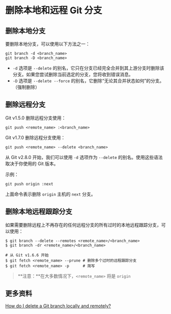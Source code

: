 # 删除本地和远程 Git 分支

## 删除本地分支

要删除本地分支，可以使用以下方法之一：

```git
git branch -d <branch_name>
git branch -D <branch_name>
```

- `-d` 选项是 `--delete` 的别名，它只在分支已经完全合并到其上游分支时删除该分支。如果您尝试删除当前选定的分支，您将收到错误消息。
- `-D` 选项是 `--delete --force` 的别名，它删除“无论其合并状态如何”的分支。（强制删除）

## 删除远程分支

Git v1.5.0 删除远程分支使用：

```git
git push <remote_name> :<branch_name>
```

Git v1.7.0 删除远程分支使用：

```git
git push <remote_name> --delete <branch_name>
```

从 Git v2.8.0 开始，我们可以使用 `-d` 选项作为 `--delete` 的别名。使用这些语法取决于你使用的 Git 版本。

示例：

```git
git push origin :next
```

上面命令表示删除 `origin` 主机的 `next` 分支。

## 删除本地远程跟踪分支

如果需要删除远程上不再存在的任何远程分支的所有过时的本地远程跟踪分支，可以使用：

```git
$ git branch --delete --remotes <remote_name>/<branch_name>
$ git branch -dr <remote_name>/<branch_name>

# 从 Git v1.6.6 开始
$ git fetch <remote_name> --prune # 删除多个过时的远程跟踪分支
$ git fetch <remote_name> -p      # 简写
```

> **注意：**在大多数情况下，`<remote_name>` 将是 `origin`

## 更多资料

[How do I delete a Git branch locally and remotely?](https://stackoverflow.com/questions/2003505/how-do-i-delete-a-git-branch-locally-and-remotely)
